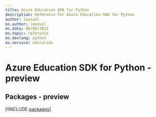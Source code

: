 ```yaml
---
title: Azure Education SDK for Python
description: Reference for Azure Education SDK for Python
author: lmazuel
ms.author: lmazuel
ms.data: 08/09/2023
ms.topic: reference
ms.devlang: python
ms.service: education
---
```

# Azure Education SDK for Python - preview
## Packages - preview
[!INCLUDE [packages](education-index.md)]